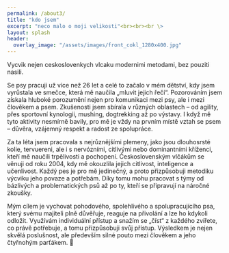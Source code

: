 ```yaml
---
permalink: /about3/
title: "kdo jsem"
excerpt: "neco malo o moji velikosti"<br><br><br \>
layout: splash
header:
  overlay_image: "/assets/images/front_cokl_1280x400.jpg"
---
```

Vycvik nejen ceskoslovenkych vlcaku modernimi metodami, bez pouziti nasili.

Se psy pracuji už více než 26 let a celé to začalo v mém dětství, kdy jsem vyrůstala ve smečce, která mě naučila „mluvit jejich řečí“. Pozorováním jsem získala hluboké porozumění nejen pro komunikaci mezi psy, ale i mezi člověkem a psem. Zkušenosti jsem sbírala v různých oblastech – od agility, přes sportovní kynologii, mushing, dogtrekking až po výstavy. I když mě tyto aktivity nesmírně bavily, pro mě je vždy na prvním místě vztah se psem – důvěra, vzájemný respekt a radost ze spolupráce.

Za ta léta jsem pracovala s nejrůznějšími plemeny, jako jsou dlouhosrsté kolie, tervuereni, ale i s nervózními, citlivými nebo dominantními kříženci, kteří mě naučili trpělivosti a pochopení. Československým vlčákům se věnuji od roku 2004, kdy mě okouzlila jejich citlivost, inteligence a učenlivost. Každý pes je pro mě jedinečný, a proto přizpůsobuji metodiku výcviku jeho povaze a potřebám. Díky tomu mohu pracovat s týmy od bázlivých a problematických psů až po ty, kteří se připravují na náročné zkoušky.

Mým cílem je vychovat pohodového, spolehlivého a spolupracujícího psa, který svému majiteli plně důvěřuje, reaguje na přivolání a lze ho kdykoli odložit. Využívám individuální přístup a snažím se „číst“ z každého zvířete, co právě potřebuje, a tomu přizpůsobuji svůj přístup. Výsledkem je nejen skvělá poslušnost, ale především silné pouto mezi člověkem a jeho čtyřnohým parťákem. 🐾
